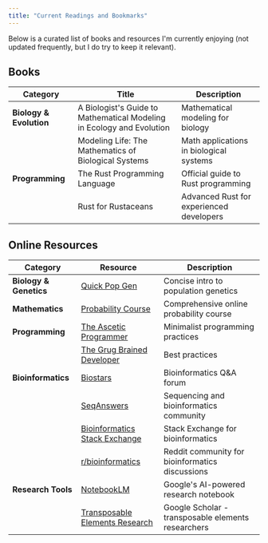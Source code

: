 ```yaml
---
title: "Current Readings and Bookmarks"
---
```


Below is a curated list of books and resources I'm currently enjoying (not updated frequently, but I do try to keep it relevant).

## Books

| Category | Title | Description |
|----------|-------|-------------|
| **Biology & Evolution** | A Biologist's Guide to Mathematical Modeling in Ecology and Evolution | Mathematical modeling for biology |
| | Modeling Life: The Mathematics of Biological Systems | Math applications in biological systems |
| **Programming** | The Rust Programming Language | Official guide to Rust programming |
| | Rust for Rustaceans | Advanced Rust for experienced developers |

## Online Resources

| Category | Resource | Description |
|----------|----------|-------------|
| **Biology & Genetics** | [Quick Pop Gen](https://plato.stanford.edu/entries/population-genetics/) | Concise intro to population genetics |
| **Mathematics** | [Probability Course](https://www.probabilitycourse.com/) | Comprehensive online probability course |
| **Programming** | [The Ascetic Programmer](https://www.asceticprogrammer.info/book) | Minimalist programming practices |
| | [The Grug Brained Developer](https://grugbrain.dev) | Best practices |
| **Bioinformatics** | [Biostars](https://www.biostars.org) | Bioinformatics Q&A forum |
| | [SeqAnswers](https://www.seqanswers.com) | Sequencing and bioinformatics community |
| | [Bioinformatics Stack Exchange](https://bioinformatics.stackexchange.com) | Stack Exchange for bioinformatics |
| | [r/bioinformatics](https://www.reddit.com/r/bioinformatics/) | Reddit community for bioinformatics discussions |
| **Research Tools** | [NotebookLM](https://notebooklm.google.com) | Google's AI-powered research notebook |
| | [Transposable Elements Research](https://scholar.google.com/citations?view_op=search_authors&hl=en&mauthors=label:transposable_elements) | Google Scholar - transposable elements researchers |